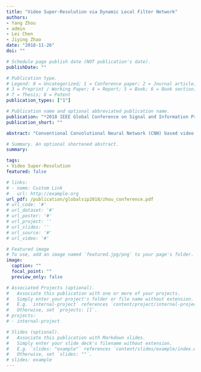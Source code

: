```yaml
---
title: "Video Super-Resolution via Dynamic Local Filter Network"
authors:
- Yang Zhou
- admin
- Lei Chen
- Jiying Zhao
date: "2018-11-26"
doi: ""

# Schedule page publish date (NOT publication's date).
publishDate: ""

# Publication type.
# Legend: 0 = Uncategorized; 1 = Conference paper; 2 = Journal article;
# 3 = Preprint / Working Paper; 4 = Report; 5 = Book; 6 = Book section;
# 7 = Thesis; 8 = Patent
publication_types: ["1"]

# Publication name and optional abbreviated publication name.
publication: "*2018 IEEE Global Conference on Signal and Information Processing (GlobalSIP)*"
publication_short: ""

abstract: "Conventional Convolutional Neural Network (CNN) based video super-resolution (VSR) methods heavily depend on explicit motion compensation. Input frames are warped according to flow-like information to eliminate inter-frame differences. These methods have to make a trade-off between the distraction caused by spatio-temporal inconsistency and the pixel-wise detail damage caused by compensation. In this paper, we propose a novel video super-resolution method based on dynamic local filter network. Unlike traditional VSR techniques, our method implicitly performs motion estimation, compensation and fusion simultaneously via local convolutions with dynamically generated filter kernels. An optional autoencoder based refinement module is also proposed to sharpen edges and remove artifacts. The experimental results demonstrate that our method outperforms the best existing VSR algorithm by 0.53 dB in terms of PSNR, and provides superior visual quality."

# Summary. An optional shortened abstract.
summary:

tags:
- Video Super-Resolution
featured: false

# links:
# - name: Custom Link
#   url: http://example.org
url_pdf: /publication/globalsip2018/zhou_conference.pdf
# url_code: '#'
# url_dataset: '#'
# url_poster: '#'
# url_project: ''
# url_slides: ''
# url_source: '#'
# url_video: '#'

# Featured image
# To use, add an image named `featured.jpg/png` to your page's folder. 
image:
  caption: ""
  focal_point: ""
  preview_only: false

# Associated Projects (optional).
#   Associate this publication with one or more of your projects.
#   Simply enter your project's folder or file name without extension.
#   E.g. `internal-project` references `content/project/internal-project/index.md`.
#   Otherwise, set `projects: []`.
# projects:
# - internal-project

# Slides (optional).
#   Associate this publication with Markdown slides.
#   Simply enter your slide deck's filename without extension.
#   E.g. `slides: "example"` references `content/slides/example/index.md`.
#   Otherwise, set `slides: ""`.
# slides: example
---
```


<!-- {{% alert note %}}
Click the *Cite* button above to demo the feature to enable visitors to import publication metadata into their reference management software.
{{% /alert %}}

{{% alert note %}}
Click the *Slides* button above to demo Academic's Markdown slides feature.
{{% /alert %}} -->

<!-- Supplementary notes can be added here, including [code and math](https://sourcethemes.com/academic/docs/writing-markdown-latex/). -->

